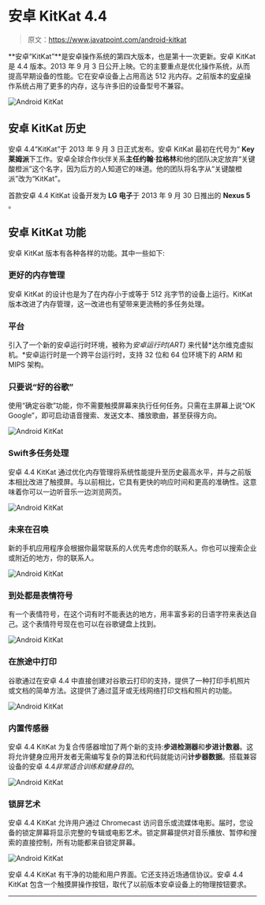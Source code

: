 # 安卓 KitKat 4.4

> 原文：<https://www.javatpoint.com/android-kitkat>

**安卓“KitKat”**是安卓操作系统的第四大版本，也是第十一次更新。安卓 KitKat 是 4.4 版本。2013 年 9 月 3 日公开上映。它的主要重点是优化操作系统，从而提高早期设备的性能。它在安卓设备上占用高达 512 兆内存。之前版本的[安卓](https://www.javatpoint.com/android-tutorial)操作系统占用了更多的内存，这与许多旧的设备型号不兼容。

![Android KitKat](img/3f3ed68bdff659f01597135eae29f9c9.png)

## 安卓 KitKat 历史

安卓 4.4“KitKat”于 2013 年 9 月 3 日正式发布。安卓 KitKat 最初在代号为“ **Key 莱姆派**下工作。安卓全球合作伙伴关系**主任约翰·拉格林**和他的团队决定放弃“关键酸橙派”这个名字，因为后方的人知道它的味道。他的团队将名字从“关键酸橙派”改为“KitKat”。

首款安卓 4.4 KitKat 设备开发为 **LG 电子**于 2013 年 9 月 30 日推出的 **Nexus 5** 。

## 安卓 KitKat 功能

安卓 KitKat 版本有各种各样的功能。其中一些如下:

### 更好的内存管理

安卓 KitKat 的设计也是为了在内存小于或等于 512 兆字节的设备上运行。KitKat 版本改进了内存管理，这一改进也有望带来更流畅的多任务处理。

### 平台

引入了一个新的安卓运行时环境，被称为*安卓运行时(ART)* 来代替*达尔维克虚拟机。*安卓运行时是一个跨平台运行时，支持 32 位和 64 位环境下的 ARM 和 MIPS 架构。

### 只要说“好的谷歌”

使用“确定谷歌”功能，你不需要触摸屏幕来执行任何任务。只需在主屏幕上说“OK Google”，即可启动语音搜索、发送文本、播放歌曲，甚至获得方向。

![Android KitKat](img/2bcac1f7afe67e7365ee6e18ed832677.png)

### Swift多任务处理

安卓 4.4 KitKat 通过优化内存管理将系统性能提升至历史最高水平，并与之前版本相比改进了触摸屏。与以前相比，它具有更快的响应时间和更高的准确性。这意味着你可以一边听音乐一边浏览网页。

![Android KitKat](img/b09297c062765fdf209d47ff9a5a1b3b.png)

### 未来在召唤

新的手机应用程序会根据你最常联系的人优先考虑你的联系人。你也可以搜索企业或附近的地方，你的联系人。

![Android KitKat](img/7c3173ed9689a3aebe6d689e8c1bdc40.png)

### 到处都是表情符号

有一个表情符号，在这个词有时不能表达的地方，用丰富多彩的日语字符来表达自己。这个表情符号现在也可以在谷歌键盘上找到。

![Android KitKat](img/da4ad893a7ba171c0d7ef0bd2371bf67.png)

### 在旅途中打印

谷歌通过在安卓 4.4 中直接创建对谷歌云打印的支持，提供了一种打印手机照片或文档的简单方法。这提供了通过蓝牙或无线网络打印文档和照片的功能。

![Android KitKat](img/3d5e7af469806efba9637cbee06479f9.png)

### 内置传感器

安卓 4.4 KitKat 为复合传感器增加了两个新的支持:**步进检测器**和**步进计数器**。这将允许健身应用开发者无需编写复杂的算法和代码就能访问**计步器数据**。搭载兼容设备的安卓 4.4*非常适合训练和健身目的*。

![Android KitKat](img/23b6128543d6924c49c867560878a37f.png)

### 锁屏艺术

安卓 4.4 KitKat 允许用户通过 Chromecast 访问音乐或流媒体电影。届时，您设备的锁定屏幕将显示完整的专辑或电影艺术。锁定屏幕提供对音乐播放、暂停和搜索的直接控制，所有功能都来自锁定屏幕。

![Android KitKat](img/c6b5395df626966502863c211b0cf438.png)

安卓 4.4 KitKat 有干净的功能和用户界面。它还支持近场通信协议。安卓 4.4 KitKat 包含一个触摸屏操作按钮，取代了以前版本安卓设备上的物理按钮要求。

* * *